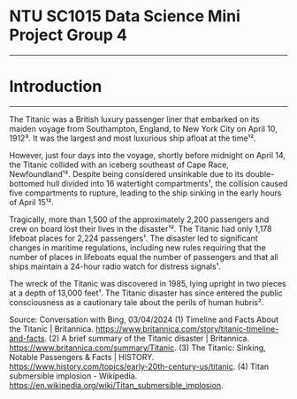 # NTU SC1015 Data Science Mini Project Group 4
---

# Introduction
---

The Titanic was a British luxury passenger liner that embarked on its maiden voyage from Southampton, England, to New York City on April 10, 1912³. It was the largest and most luxurious ship afloat at the time¹². 

However, just four days into the voyage, shortly before midnight on April 14, the Titanic collided with an iceberg southeast of Cape Race, Newfoundland¹². Despite being considered unsinkable due to its double-bottomed hull divided into 16 watertight compartments¹, the collision caused five compartments to rupture, leading to the ship sinking in the early hours of April 15¹².

Tragically, more than 1,500 of the approximately 2,200 passengers and crew on board lost their lives in the disaster¹². The Titanic had only 1,178 lifeboat places for 2,224 passengers¹. The disaster led to significant changes in maritime regulations, including new rules requiring that the number of places in lifeboats equal the number of passengers and that all ships maintain a 24-hour radio watch for distress signals¹.

The wreck of the Titanic was discovered in 1985, lying upright in two pieces at a depth of 13,000 feet¹. The Titanic disaster has since entered the public consciousness as a cautionary tale about the perils of human hubris².

Source: Conversation with Bing, 03/04/2024
(1) Timeline and Facts About the Titanic | Britannica. https://www.britannica.com/story/titanic-timeline-and-facts.
(2) A brief summary of the Titanic disaster | Britannica. https://www.britannica.com/summary/Titanic.
(3) The Titanic: Sinking, Notable Passengers & Facts | HISTORY. https://www.history.com/topics/early-20th-century-us/titanic.
(4) Titan submersible implosion - Wikipedia. https://en.wikipedia.org/wiki/Titan_submersible_implosion.
